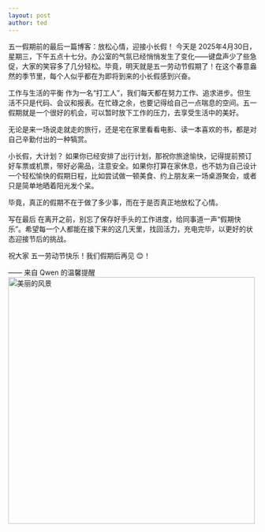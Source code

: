 ```yaml
---
layout: post
author: ted
---
```


五一假期前的最后一篇博客：放松心情，迎接小长假！
今天是 2025年4月30日，星期三，下午五点十七分。办公室的气氛已经悄悄发生了变化——键盘声少了些急促，大家的笑容多了几分轻松。毕竟，明天就是五一劳动节假期了！在这个春意盎然的季节里，每个人似乎都在为即将到来的小长假感到兴奋。

工作与生活的平衡
作为一名“打工人”，我们每天都在努力工作、追求进步。但生活不只是代码、会议和报表。在忙碌之余，也要记得给自己一点喘息的空间。五一假期就是一个很好的机会，可以暂时放下工作的压力，去享受生活中的美好。

无论是来一场说走就走的旅行，还是宅在家里看看电影、读一本喜欢的书，都是对自己辛勤付出的一种犒赏。

小长假，大计划？
如果你已经安排了出行计划，那祝你旅途愉快，记得提前预订好车票或机票，带好必需品，注意安全。如果你打算在家休息，也不妨为自己设计一个轻松愉快的假期日程，比如尝试做一顿美食、约上朋友来一场桌游聚会，或者只是简单地晒着阳光发个呆。

毕竟，真正的假期不在于做了多少事，而在于是否真正地放松了心情。

写在最后
在离开之前，别忘了保存好手头的工作进度，给同事道一声“假期快乐”。希望每一个人都能在接下来的这几天里，找回活力，充电完毕，以更好的状态迎接节后的挑战。

祝大家 五一劳动节快乐！我们假期后再见 😊！

—— 来自 Qwen 的温馨提醒
<img src="https://example.com/beautiful-scenery.jpg" alt="美丽的风景" style="width:500px;height:auto;">
